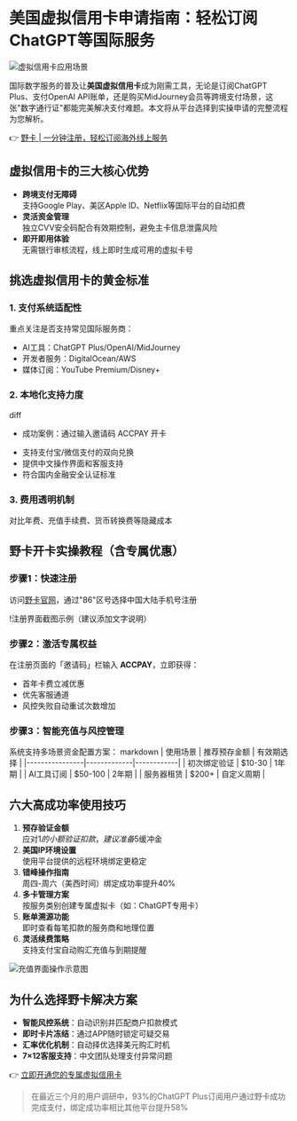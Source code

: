 # 美国虚拟信用卡申请指南：轻松订阅ChatGPT等国际服务

![虚拟信用卡应用场景](https://bbtdd.com/wp-content/uploads/img/52039725991.webp)

国际数字服务的普及让**美国虚拟信用卡**成为刚需工具，无论是订阅ChatGPT Plus、支付OpenAI API账单，还是购买MidJourney会员等跨境支付场景，这张"数字通行证"都能完美解决支付难题。本文将从平台选择到实操申请的完整流程为您解析。

👉 [野卡 | 一分钟注册，轻松订阅海外线上服务](https://bbtdd.com/yeka)

## 虚拟信用卡的三大核心优势

- **跨境支付无障碍**  
  支持Google Play、美区Apple ID、Netflix等国际平台的自动扣费
- **灵活资金管理**  
  独立CVV安全码配合有效期控制，避免主卡信息泄露风险
- **即开即用体验**  
  无需银行审核流程，线上即时生成可用的虚拟卡号

## 挑选虚拟信用卡的黄金标准

### 1. 支付系统适配性
重点关注是否支持常见国际服务商：
- AI工具：ChatGPT Plus/OpenAI/MidJourney
- 开发者服务：DigitalOcean/AWS
- 媒体订阅：YouTube Premium/Disney+

### 2. 本地化支持力度
diff
+ 成功案例：通过输入邀请码 ACCPAY 开卡

- 支持支付宝/微信支付的双向兑换
- 提供中文操作界面和客服支持
- 符合国内金融安全认证标准

### 3. 费用透明机制
对比年费、充值手续费、货币转换费等隐藏成本

## 野卡开卡实操教程（含专属优惠）

### 步骤1：快速注册
访问[野卡官网](https://bbtdd.com/yeka)，通过"86"区号选择中国大陆手机号注册

!注册界面截图示例（建议添加文字说明）

### 步骤2：激活专属权益
在注册页面的「邀请码」栏输入 **ACCPAY**，立即获得：
- 首年卡费立减优惠
- 优先客服通道
- 风控失败自动重试次数增加

### 步骤3：智能充值与风控管理
系统支持多场景资金配置方案：
markdown
| 使用场景        | 推荐预存金额 | 有效期选择  |
|----------------|-------------|------------|
| 初次绑定验证    | $10-30      | 1年期       |
| AI工具订阅      | $50-100     | 2年期       |
| 服务器租赁      | $200+       | 自定义周期  |


## 六大高成功率使用技巧

1. **预存验证金额**  
   应对$1的小额验证扣款，建议准备$5缓冲金
2. **美国IP环境设置**  
   使用平台提供的远程环境绑定更稳定
3. **错峰操作指南**  
   周四-周六（美西时间）绑定成功率提升40%
4. **多卡管理方案**  
   按服务类别创建专属虚拟卡（如：ChatGPT专用卡）
5. **账单溯源功能**  
   即时查看每笔扣款的服务商和地理位置
6. **灵活续费策略**  
   支持支付宝自动购汇充值与到期提醒

![充值界面操作示意图](https://bbtdd.com/wp-content/uploads/img/4929740832698.webp)

## 为什么选择野卡解决方案

- **智能风控系统**：自动识别并匹配商户扣款模式
- **即时卡片冻结**：通过APP随时锁定可疑交易
- **汇率优化机制**：自动择优选择美元购汇时机
- **7×12客服支持**：中文团队处理支付异常问题

👉 [立即开通您的专属虚拟信用卡](https://bbtdd.com/yeka)

> 在最近三个月的用户调研中，93%的ChatGPT Plus订阅用户通过野卡成功完成支付，绑定成功率相比其他平台提升58%